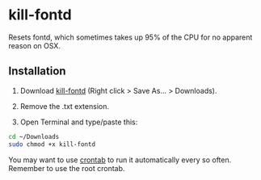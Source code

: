 # kill-fontd
Resets fontd, which sometimes takes up 95% of the CPU for no apparent reason on OSX.

## Installation
1. Download [kill-fontd](https://raw.githubusercontent.com/recurza/kill-fontd/master/kill-fontd) (Right click > Save As... > Downloads).

2. Remove the .txt extension.

3. Open Terminal and type/paste this:
```bash
cd ~/Downloads
sudo chmod +x kill-fontd
```

You may want to use [crontab](https://help.ubuntu.com/community/CronHowto#Starting_to_Use_Cron) to run it automatically every so often. Remember to use the root crontab.
